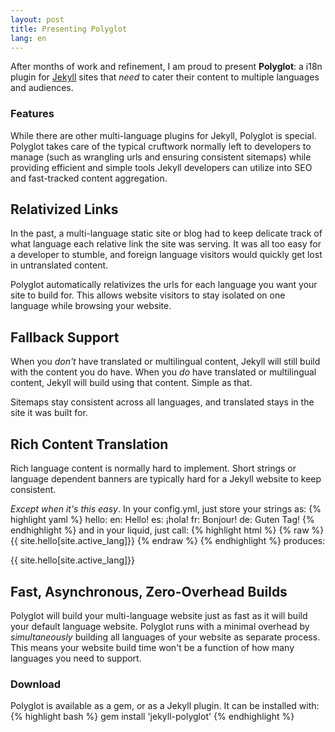 ```yaml
---
layout: post
title: Presenting Polyglot
lang: en
---
```


After months of work and refinement, I am proud to present **Polyglot**: a i18n plugin for [Jekyll](http://jekyllrb.com) sites that *need* to cater their content to multiple languages and audiences.

### Features

While there are other multi-language plugins for Jekyll, Polyglot is special. Polyglot takes care of the typical cruftwork normally left to developers to manage (such as wrangling urls and ensuring consistent sitemaps) while providing efficient and simple tools Jekyll developers can utilize into SEO and fast-tracked content aggregation.

## Relativized Links

In the past, a multi-language static site or blog had to keep delicate track of what language each relative link the site was serving. It was all too easy for a developer to stumble, and foreign language visitors would quickly get lost in untranslated content.

Polyglot automatically relativizes the urls for each language you want your site to build for. This allows website visitors to stay isolated on one language while browsing your website.

## Fallback Support

When you *don't* have translated or multilingual content, Jekyll will still build with the content you do have. When you *do* have translated or multilingual content, Jekyll will build using that content. Simple as that.

Sitemaps stay consistent across all languages, and translated stays in the site it was built for.

## Rich Content Translation

Rich language content is normally hard to implement. Short strings or language dependent banners are typically hard for a Jekyll website to keep consistent.

*Except when it's this easy*. In your config.yml, just store your strings as:
{% highlight yaml %}
hello:
  en: Hello!
  es: ¡hola!
  fr: Bonjour!
  de: Guten Tag!
{% endhighlight %}
and in your liquid, just call:
{% highlight html %}
{% raw %}
{{ site.hello[site.active_lang]}}
{% endraw %}
{% endhighlight %}
produces:
<p class="message">
{{ site.hello[site.active_lang]}}
</p>

## Fast, Asynchronous, Zero-Overhead Builds

  Polyglot will build your multi-language website just as fast as it will build your default language website. Polyglot runs with a minimal overhead by *simultaneously* building all languages of your website as separate process. This means your website build time won't be a function of how many languages you need to support.

### Download

  Polyglot is available as a gem, or as a Jekyll plugin. It can be installed with:
  {% highlight bash %}
  gem install 'jekyll-polyglot'
  {% endhighlight %}
